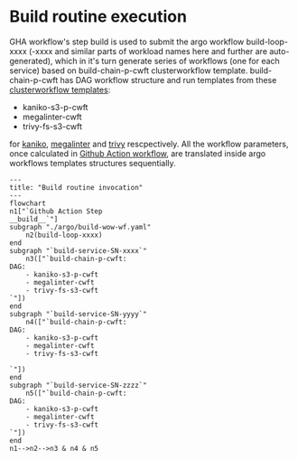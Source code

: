 # Build routine execution

GHA workflow's step build is used to submit the argo workflow build-loop-xxxx (-xxxx and similar parts of workload names
here and further are auto-generated), which in it's turn generate series of workflows (one for each service) based on
build-chain-p-cwft clusterworkflow template. build-chain-p-cwft has DAG workflow structure and run templates from
these [clusterworkflow templates](https://argo-workflows.readthedocs.io/en/latest/cluster-workflow-templates/):

- kaniko-s3-p-cwft
- megalinter-cwft
- trivy-fs-s3-cwft

for [kaniko](kaniko_build.md), [megalinter](megalinter.md) and [trivy](trivy.md) rescpectively. All the workflow
parameters, once calculated in [Github Action workflow](github_action_workflow.md), are translated inside argo workflows
templates structures sequentially.

```mermaid
---
title: "Build routine invocation"
---
flowchart 
n1["`Github Action Step 
__build__`"]
subgraph "./argo/build-wow-wf.yaml"
    n2(build-loop-xxxx)
end
subgraph "`build-service-SN-xxxx`"
    n3(["`build-chain-p-cwft:
DAG:
    - kaniko-s3-p-cwft
    - megalinter-cwft
    - trivy-fs-s3-cwft
`"])
end
subgraph "`build-service-SN-yyyy`"
    n4(["`build-chain-p-cwft:
DAG:
    - kaniko-s3-p-cwft
    - megalinter-cwft
    - trivy-fs-s3-cwft

`"])
end
subgraph "`build-service-SN-zzzz`"
    n5(["`build-chain-p-cwft:
DAG:
    - kaniko-s3-p-cwft
    - megalinter-cwft
    - trivy-fs-s3-cwft
`"])
end
n1-->n2-->n3 & n4 & n5
```
